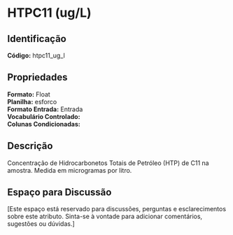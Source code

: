 # HTPC11 (ug/L)

## Identificação
**Código:** htpc11_ug_l

## Propriedades
**Formato:** Float  
**Planilha:** esforco  
**Formato Entrada:** Entrada  
**Vocabulário Controlado:**   
**Colunas Condicionadas:**   

## Descrição
Concentração de Hidrocarbonetos Totais de Petróleo (HTP) de C11 na amostra. Medida em microgramas por litro.

## Espaço para Discussão
[Este espaço está reservado para discussões, perguntas e esclarecimentos sobre este atributo. Sinta-se à vontade para adicionar comentários, sugestões ou dúvidas.]
